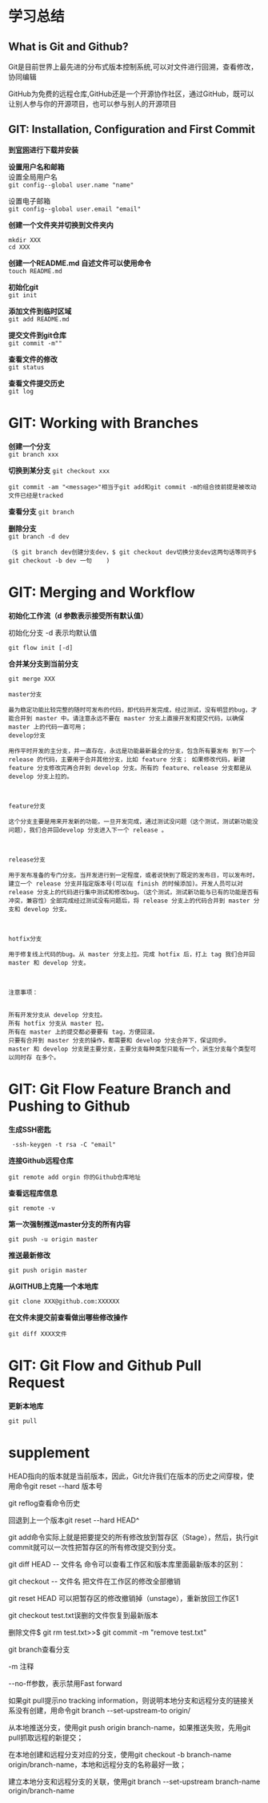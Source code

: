 # 学习总结

## What is Git and Github?
Git是目前世界上最先进的分布式版本控制系统,可以对文件进行回溯，查看修改，协同编辑  

GitHub为免费的远程仓库,GitHub还是一个开源协作社区，通过GitHub，既可以让别人参与你的开源项目，也可以参与别人的开源项目  


## GIT: Installation, Configuration and First Commit
**到[官网](https://git-scm.com/)进行下载并安装**  

**设置用户名和邮箱**  
设置全局用户名  
`git config--global user.name "name" `  

设置电子邮箱  
`git config--global user.email "email"`  

**创建一个文件夹并切换到文件夹内**  
```
mkdir XXX   
cd XXX
```

**创建一个README.md 自述文件可以使用命令**   
`touch README.md`   

**初始化git**  
`git init `  

**添加文件到临时区域**  
`git add README.md`  

**提交文件到git仓库**  
`git commit -m""`   

**查看文件的修改**  
`git status`  

**查看文件提交历史**  
`git log`   

# GIT: Working with Branches  
**创建一个分支**  
`git branch xxx`  

**切换到某分支**
`git checkout xxx`  

```
git commit -am "<message>"相当于git add和git commit -m的组合技前提是被改动文件已经是tracked
```

**查看分支**
`git branch`  

**删除分支**  
`git branch -d dev`  

```
（$ git branch dev创建分支dev，$ git checkout dev切换分支dev这两句话等同于$ git checkout -b dev 一句    )
```
# GIT: Merging and Workflow

**初始化工作流（d 参数表示接受所有默认值）**  

初始化分支 -d 表示均默认值

`git flow init [-d]`

**合并某分支到当前分支**

`git merge XXX`

```
master分支 

最为稳定功能比较完整的随时可发布的代码，即代码开发完成，经过测试，没有明显的bug，才能合并到 master 中。请注意永远不要在 master 分支上直接开发和提交代码，以确保 master 上的代码一直可用；
develop分支

用作平时开发的主分支，并一直存在，永远是功能最新最全的分支，包含所有要发布 到下一个 release 的代码，主要用于合并其他分支，比如 feature 分支； 如果修改代码，新建 feature 分支修改完再合并到 develop 分支。所有的 feature、release 分支都是从 develop 分支上拉的。



feature分支

这个分支主要是用来开发新的功能，一旦开发完成，通过测试没问题（这个测试，测试新功能没问题），我们合并回develop 分支进入下一个 release 。



release分支

用于发布准备的专门分支。当开发进行到一定程度，或者说快到了既定的发布日，可以发布时，建立一个 release 分支并指定版本号(可以在 finish 的时候添加)。开发人员可以对 release 分支上的代码进行集中测试和修改bug。（这个测试，测试新功能与已有的功能是否有冲突，兼容性）全部完成经过测试没有问题后，将 release 分支上的代码合并到 master 分支和 develop 分支。



hotfix分支

用于修复线上代码的bug。从 master 分支上拉。完成 hotfix 后，打上 tag 我们合并回 master 和 develop 分支。



注意事项：


所有开发分支从 develop 分支拉。
所有 hotfix 分支从 master 拉。
所有在 master 上的提交都必要要有 tag，方便回滚。
只要有合并到 master 分支的操作，都需要和 develop 分支合并下，保证同步。
master 和 develop 分支是主要分支，主要分支每种类型只能有一个，派生分支每个类型可以同时存 在多个。 
```

# GIT: Git Flow Feature Branch and Pushing to Github

**生成SSH密匙**

` ·ssh-keygen -t rsa -C "email"`

**连接Github远程仓库**

`git remote add orgin 你的Github仓库地址`

**查看远程库信息**

`git remote -v`

**第一次强制推送master分支的所有内容**

```
git push -u origin master 
```

**推送最新修改**

`git push origin master`

**从GITHUB上克隆一个本地库**

`git clone XXX@github.com:XXXXXX  `

**在文件未提交前查看做出哪些修改操作**

`git diff XXXX文件 `

# GIT: Git Flow and Github Pull Request

**更新本地库**

`git pull`



# supplement

HEAD指向的版本就是当前版本，因此，Git允许我们在版本的历史之间穿梭，使用命令git reset --hard 版本号

git reflog查看命令历史

回退到上一个版本git reset --hard HEAD^

git add命令实际上就是把要提交的所有修改放到暂存区（Stage），然后，执行git commit就可以一次性把暂存区的所有修改提交到分支。

git diff HEAD -- 文件名 命令可以查看工作区和版本库里面最新版本的区别：

git checkout -- 文件名 把文件在工作区的修改全部撤销

git reset HEAD <file>可以把暂存区的修改撤销掉（unstage），重新放回工作区1

git checkout  test.txt误删的文件恢复到最新版本

删除文件$ git rm test.txt>>$ git commit -m "remove test.txt"

git branch查看分支

-m 注释

--no-ff参数，表示禁用Fast forward

如果git pull提示no tracking information，则说明本地分支和远程分支的链接关系没有创建，用命令git branch --set-upstream-to <branch-name> origin/<branch-name>

从本地推送分支，使用git push origin branch-name，如果推送失败，先用git pull抓取远程的新提交；

在本地创建和远程分支对应的分支，使用git checkout -b branch-name origin/branch-name，本地和远程分支的名称最好一致；

建立本地分支和远程分支的关联，使用git branch --set-upstream branch-name origin/branch-name

